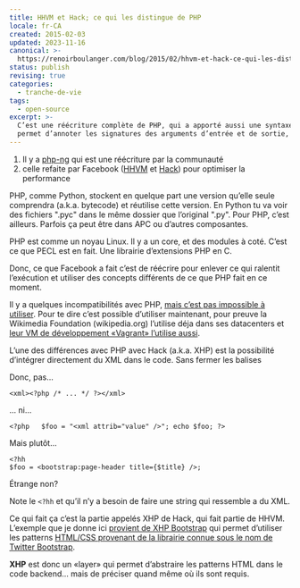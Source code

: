 ```yaml
---
title: HHVM et Hack; ce qui les distingue de PHP
locale: fr-CA
created: 2015-02-03
updated: 2023-11-16
canonical: >-
  https://renoirboulanger.com/blog/2015/02/hhvm-et-hack-ce-qui-les-distingue-de-php/
status: publish
revising: true
categories:
  - tranche-de-vie
tags:
  - open-source
excerpt: >-
  C’est une réécriture complète de PHP, qui a apporté aussi une syntaxe qui
  permet d’annoter les signatures des arguments d’entrée et de sortie, et plus.
---
```


<ol>
<li>Il y a <a href="https://wiki.php.net/phpng">php-ng</a> qui est une réécriture par la communauté</li>
<li>celle refaite par Facebook (<a href="https://github.com/facebook/hhvm">HHVM</a> et <a href="http://hacklang.org/">Hack</a>) pour optimiser la performance</p></li>
</ol>

<p>PHP, comme Python, stockent en quelque part une version qu’elle seule comprendra (a.k.a. bytecode) et réutilise cette version.  En Python tu va voir des fichiers ".pyc" dans le même dossier que l’original ".py".  Pour PHP, c’est ailleurs. Parfois ça peut être dans APC ou d’autres composantes.</p>

<p>PHP est comme un noyau Linux. Il y a un core, et des modules à coté. C’est ce que PECL est en fait. Une librairie d’extensions PHP en C.</p>

<p>Donc, ce que Facebook a fait c’est de réécrire pour enlever ce qui ralentit l’exécution et utiliser des concepts différents de ce que PHP fait en ce moment.</p>

<p>Il y a quelques incompatibilités avec PHP, <a href="http://docs.hhvm.com/manual/en/hack.unsupported.php">mais c’est pas impossible à utiliser</a>.  Pour te dire c’est possible d’utiliser maintenant, pour preuve la Wikimedia Foundation (wikipedia.org) l’utilise déja dans ses datacenters et <a href="https://www.mediawiki.org/wiki/MediaWiki-Vagrant">leur VM de développement «Vagrant» l’utilise aussi</a>.</p>

<p>L’une des différences avec PHP avec Hack (a.k.a. XHP) est la possibilité d’intégrer directement du XML dans le code. Sans fermer les balises</p>

<p>Donc, pas...</p>

<pre><code>&lt;xml&gt;&lt;?php /* ... */ ?&gt;&lt;/xml&gt;
</code></pre>

<p>... ni...</p>

<pre><code>&lt;?php   $foo = "&lt;xml attrib="value" /&gt;"; echo $foo; ?&gt;
</code></pre>

<p>Mais plutôt...</p>

<pre><code>&lt;?hh
$foo = &lt;bootstrap:page-header title={$title} /&gt;;
</code></pre>

<p>Étrange non?</p>

<p>Note le <code>&lt;?hh</code> et qu’il n’y a besoin de faire une string qui ressemble a du XML.</p>

<p>Ce qui fait ça c’est la partie appelés XHP de Hack, qui fait partie de HHVM. L’exemple que je donne ici <a href="https://github.com/hhvm/xhp-bootstrap/">provient de  XHP Bootstrap</a> qui permet d’utiliser les patterns <a href="http://getbootstrap.com/">HTML/CSS provenant de la librairie connue sous le nom de Twitter Bootstrap</a>.</p>

<p><strong>XHP</strong> est donc un «layer» qui permet d’abstraire les patterns HTML dans le code backend... mais de préciser quand même où ils sont requis.</p>
